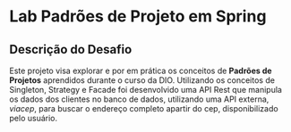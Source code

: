 # Lab Padrões de Projeto em Spring

## Descrição do Desafio

Este projeto visa explorar e por em prática os conceitos de <b>Padrões de Projetos</b> aprendidos durante o curso da DIO. Utilizando os conceitos de Singleton, Strategy e Facade foi desenvolvido uma API Rest que manipula os dados dos clientes no banco de dados, utilizando uma API externa, _viacep_, para buscar o endereço completo apartir do cep, disponibilizado pelo usuário.